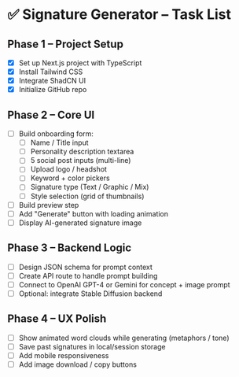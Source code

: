 # ✅ Signature Generator – Task List

## Phase 1 – Project Setup

- [x] Set up Next.js project with TypeScript
- [x] Install Tailwind CSS
- [x] Integrate ShadCN UI
- [x] Initialize GitHub repo

## Phase 2 – Core UI

- [ ] Build onboarding form:
  - [ ] Name / Title input
  - [ ] Personality description textarea
  - [ ] 5 social post inputs (multi-line)
  - [ ] Upload logo / headshot
  - [ ] Keyword + color pickers
  - [ ] Signature type (Text / Graphic / Mix)
  - [ ] Style selection (grid of thumbnails)
- [ ] Build preview step
- [ ] Add "Generate" button with loading animation
- [ ] Display AI-generated signature image

## Phase 3 – Backend Logic

- [ ] Design JSON schema for prompt context
- [ ] Create API route to handle prompt building
- [ ] Connect to OpenAI GPT-4 or Gemini for concept + image prompt
- [ ] Optional: integrate Stable Diffusion backend

## Phase 4 – UX Polish

- [ ] Show animated word clouds while generating (metaphors / tone)
- [ ] Save past signatures in local/session storage
- [ ] Add mobile responsiveness
- [ ] Add image download / copy buttons
